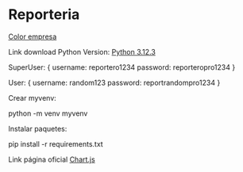 # Reporteria

[Color empresa](https://colorhunt.co/palette/eeeeee32e0c4393e46222831)

Link download Python Version: [Python 3.12.3](https://www.python.org/downloads/release/python-3123/)

SuperUser:
{
    username: reportero1234
    password: reporteropro1234
}

User:
{
    username: random123
    password: reportrandompro1234
}

Crear myvenv: 

python -m venv myvenv


Instalar paquetes: 

pip install -r requirements.txt


Link página oficial [Chart.js](https://www.chartjs.org/docs/latest/)